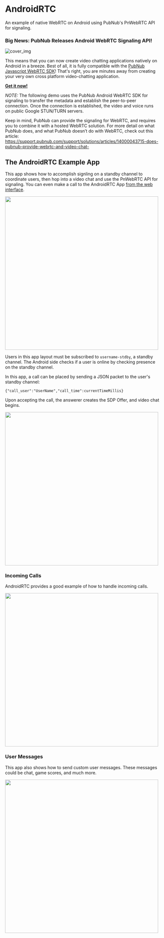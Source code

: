 # AndroidRTC
An example of native WebRTC on Android using PubNub's PnWebRTC API for signaling.

### Big News: PubNub Releases Android WebRTC Signaling API! 

![cover_img](http://kevingleason.me/AndroidRTC/assets/PnWebRTC.png)

This means that you can now create video chatting applications natively on Android in a breeze. Best of all, it is fully compatible with the [PubNub Javascript WebRTC SDK][JS SDK]! That's right, you are minutes away from creating your very own cross platform video-chatting application.

[__Get it now!__][PnWebRTC]

_NOTE:_ The following demo uses the PubNub Android WebRTC SDK for signaling to transfer the metadata and establish the peer-to-peer connection. Once the connection is established, the video and voice runs on public Google STUN/TURN servers.

Keep in mind, PubNub can provide the signaling for WebRTC, and requires you to combine it with a hosted WebRTC solution. For more detail on what PubNub does, and what PubNub doesn’t do with WebRTC, check out this article: https://support.pubnub.com/support/solutions/articles/14000043715-does-pubnub-provide-webrtc-and-video-chat-

## The AndroidRTC Example App

This app shows how to accomplish signling on a standby channel to coordinate users, then hop into a video chat and use the PnWebRTC API for signaling. You can even make a call to the AndroidRTC App [from the web interface](http://kevingleason.me/AndroidRTC).

<img src="http://kevingleason.me/AndroidRTC/assets/Main.png" height=500 />

Users in this app layout must be subscribed to `username-stdby`, a standby channel. The Android side checks if a user is online by checking presence on the standby channel.

In this app, a call can be placed by sending a JSON packet to the user's standby channel:

    {"call_user":"UserName","call_time":currentTimeMillis}

Upon accepting the call, the answerer creates the SDP Offer, and video chat begins.

<img src="http://kevingleason.me/AndroidRTC/assets/Kevin.png" height=500 />

### Incoming Calls

AndroidRTC provides a good example of how to handle incoming calls.

<img src="http://kevingleason.me/AndroidRTC/assets/Incoming.png" height=500 />

### User Messages

This app also shows how to send custom user messages. These messages could be chat, game scores, and much more.

<img src="http://kevingleason.me/AndroidRTC/assets/Kurt.png" height=500 />


[PnWebRTC]:https://github.com/GleasonK/pubnub-android-webrtc
[JavaDoc]:http://kevingleason.me/pubnub-android-webrtc/
[AndroidRTC]:https://github.com/GleasonK/AndroidRTC/
[JS SDK]:https://github.com/stephenlb/webrtc-sdk
